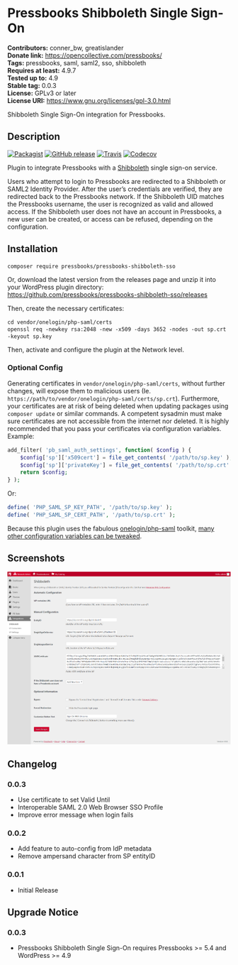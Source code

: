 # Pressbooks Shibboleth Single Sign-On 
**Contributors:** conner_bw, greatislander  
**Donate link:** https://opencollective.com/pressbooks/  
**Tags:** pressbooks, saml, saml2, sso, shibboleth  
**Requires at least:** 4.9.7  
**Tested up to:** 4.9  
**Stable tag:** 0.0.3  
**License:** GPLv3 or later  
**License URI:** https://www.gnu.org/licenses/gpl-3.0.html  

Shibboleth Single Sign-On integration for Pressbooks.


## Description 

[![Packagist](https://img.shields.io/packagist/v/pressbooks/pressbooks-shibboleth-sso.svg?style=flat-square)](https://packagist.org/packages/pressbooks/pressbooks-shibboleth-sso) [![GitHub release](https://badgen.net/github/release/pressbooks/pressbooks-shibboleth-sso/stable?style=flat)](https://github.com/pressbooks/pressbooks-shibboleth-sso/releases) [![Travis](https://badgen.net/travis/pressbooks/pressbooks-shibboleth-sso.svg?style=flat)](https://travis-ci.com/pressbooks/pressbooks-shibboleth-sso/) [![Codecov](https://badgen.net/codecov/c/github/pressbooks/pressbooks-shibboleth-sso?style=flat)](https://codecov.io/gh/pressbooks/pressbooks-shibboleth-sso)

Plugin to integrate Pressbooks with a [Shibboleth](https://www.shibboleth.net/) single sign-on service.

Users who attempt to login to Pressbooks are redirected to a Shibboleth or SAML2 Identity Provider. After the user’s credentials are verified, they are redirected back to the
Pressbooks network. If the Shibboleth UID matches the Pressbooks username, the user is recognized as valid and allowed access. If the Shibboleth user does not have an account in
Pressbooks, a new user can be created, or access can be refused, depending on the configuration.


## Installation 

```
composer require pressbooks/pressbooks-shibboleth-sso
```

Or, download the latest version from the releases page and unzip it into your WordPress plugin directory: https://github.com/pressbooks/pressbooks-shibboleth-sso/releases

Then, create the necessary certificates:

```
cd vendor/onelogin/php-saml/certs
openssl req -newkey rsa:2048 -new -x509 -days 3652 -nodes -out sp.crt -keyout sp.key
```

Then, activate and configure the plugin at the Network level.


### Optional Config 

Generating certificates in `vendor/onelogin/php-saml/certs`, without further changes, will expose them to malicious users (Ie. `https://path/to/vendor/onelogin/php-saml/certs/sp.crt`).
Furthermore, your certificates are at risk of being deleted when updating packages using `composer update` or similar commands. A competent sysadmin must make sure certificates are
not accessible from the internet nor deleted. It is highly recommended that you pass your certificates via configuration variables. Example:

```php
add_filter( 'pb_saml_auth_settings', function( $config ) {
	$config['sp']['x509cert'] = file_get_contents( '/path/to/sp.key' );
	$config['sp']['privateKey'] = file_get_contents( '/path/to/sp.crt' );
	return $config;
} );
```

Or:

```php
define( 'PHP_SAML_SP_KEY_PATH', '/path/to/sp.key' );
define( 'PHP_SAML_SP_CERT_PATH', '/path/to/sp.crt' );
```

Because this plugin uses the fabulous [onelogin/php-saml](https://github.com/onelogin/php-saml/tree/3.0.0) toolkit, [many other configuration variables can be tweaked](https://github.com/onelogin/php-saml/tree/3.0.0#settings).


## Screenshots 

![Pressbooks Shibboleth Administration.](screenshot-1.png)


## Changelog 


### 0.0.3 
* Use certificate to set Valid Until
* Interoperable SAML 2.0 Web Browser SSO Profile
* Improve error message when login fails


### 0.0.2 
* Add feature to auto-config from IdP metadata
* Remove ampersand character from SP entityID


### 0.0.1 
* Initial Release


## Upgrade Notice 


### 0.0.3 
* Pressbooks Shibboleth Single Sign-On requires Pressbooks >= 5.4 and WordPress >= 4.9
